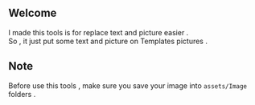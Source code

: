 ## Welcome

I made this tools is for replace text and picture easier .<br>
So , it just put some text and picture on Templates pictures . <br>

## Note

Before use this tools , make sure you save your image into `assets/Image` folders .